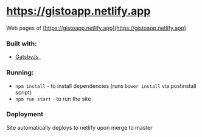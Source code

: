 # https://gistoapp.netlify.app

Web pages of [https://gistoapp.netlify.app](https://gistoapp.netlify.app)

### Built with:

 - [GatsbyJs](https://www.gatsbyjs.org/)_

### Running:

- `npm install` - to install dependencies (runs `bower install` via postinstall script)
- `npm run start` - to run the site

### Deployment

Site automatically deploys to netlify upon merge to master
